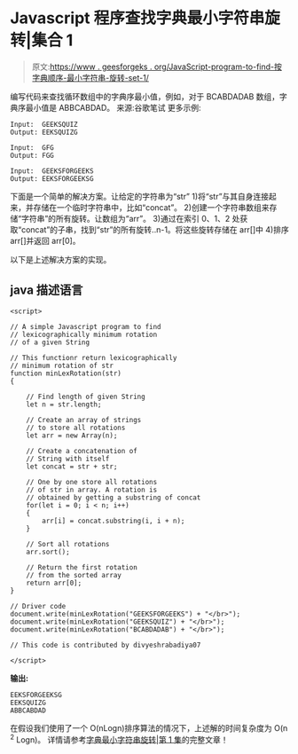 # Javascript 程序查找字典最小字符串旋转|集合 1

> 原文:[https://www . geesforgeks . org/JavaScript-program-to-find-按字典顺序-最小字符串-旋转-set-1/](https://www.geeksforgeeks.org/javascript-program-to-find-lexicographically-minimum-string-rotation-set-1/)

编写代码来查找循环数组中的字典序最小值，例如，对于 BCABDADAB 数组，字典序最小值是 ABBCABDAD。
来源:谷歌笔试
更多示例:

```
Input:  GEEKSQUIZ
Output: EEKSQUIZG

Input:  GFG
Output: FGG

Input:  GEEKSFORGEEKS
Output: EEKSFORGEEKSG
```

下面是一个简单的解决方案。让给定的字符串为“str”
1)将“str”与其自身连接起来，并存储在一个临时字符串中，比如“concat”。
2)创建一个字符串数组来存储“字符串”的所有旋转。让数组为“arr”。
3)通过在索引 0、1、2 处获取“concat”的子串，找到“str”的所有旋转..n-1。将这些旋转存储在 arr[]中
4)排序 arr[]并返回 arr[0]。

以下是上述解决方案的实现。

## java 描述语言

```
<script>

// A simple Javascript program to find 
// lexicographically minimum rotation
// of a given String

// This functionr return lexicographically 
// minimum rotation of str
function minLexRotation(str) 
{

    // Find length of given String
    let n = str.length;

    // Create an array of strings 
    // to store all rotations
    let arr = new Array(n);

    // Create a concatenation of 
    // String with itself
    let concat = str + str;

    // One by one store all rotations 
    // of str in array. A rotation is 
    // obtained by getting a substring of concat
    for(let i = 0; i < n; i++)
    {
        arr[i] = concat.substring(i, i + n);
    }

    // Sort all rotations
    arr.sort();

    // Return the first rotation 
    // from the sorted array
    return arr[0];
}

// Driver code
document.write(minLexRotation("GEEKSFORGEEKS") + "</br>");
document.write(minLexRotation("GEEKSQUIZ") + "</br>");
document.write(minLexRotation("BCABDADAB") + "</br>");

// This code is contributed by divyeshrabadiya07

</script>
```

**输出:**

```
EEKSFORGEEKSG
EEKSQUIZG
ABBCABDAD
```

在假设我们使用了一个 O(nLogn)排序算法的情况下，上述解的时间复杂度为 O(n <sup>2</sup> Logn)。
详情请参考[字典最小字符串旋转|第 1 集](https://www.geeksforgeeks.org/lexicographically-minimum-string-rotation/)的完整文章！